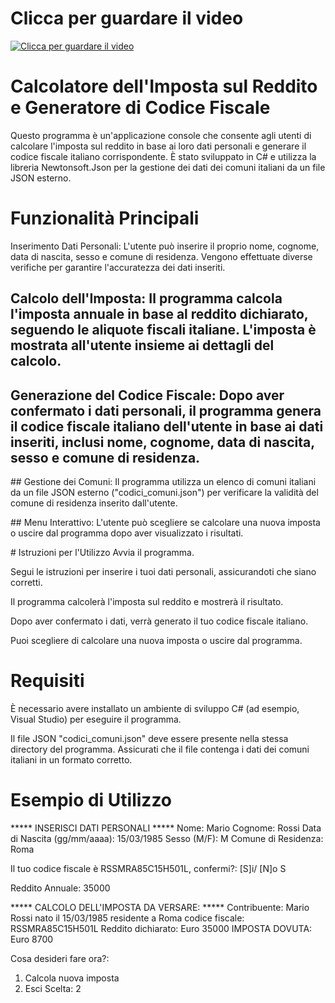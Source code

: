 # Clicca per guardare il video
[![Clicca per guardare il video](https://img.youtube.com/vi/jz3wdhnOrpw/0.jpg)](https://www.youtube.com/watch?v=jz3wdhnOrpw)


# Calcolatore dell'Imposta sul Reddito e Generatore di Codice Fiscale
Questo programma è un'applicazione console che consente agli utenti di calcolare l'imposta sul reddito in base ai loro dati personali e generare il codice fiscale italiano corrispondente. È stato sviluppato in C# e utilizza la libreria Newtonsoft.Json per la gestione dei dati dei comuni italiani da un file JSON esterno.

# Funzionalità Principali
Inserimento Dati Personali: L'utente può inserire il proprio nome, cognome, data di nascita, sesso e comune di residenza. Vengono effettuate diverse verifiche per garantire l'accuratezza dei dati inseriti.

## Calcolo dell'Imposta: Il programma calcola l'imposta annuale in base al reddito dichiarato, seguendo le aliquote fiscali italiane. L'imposta è mostrata all'utente insieme ai dettagli del calcolo.

## Generazione del Codice Fiscale: Dopo aver confermato i dati personali, il programma genera il codice fiscale italiano dell'utente in base ai dati inseriti, inclusi nome, cognome, data di nascita, sesso e comune di residenza.

## Gestione dei Comuni: Il programma utilizza un elenco di comuni italiani da un file JSON esterno ("codici_comuni.json") per verificare la validità del comune di residenza inserito dall'utente.

## Menu Interattivo: L'utente può scegliere se calcolare una nuova imposta o uscire dal programma dopo aver visualizzato i risultati.

# Istruzioni per l'Utilizzo
Avvia il programma.

Segui le istruzioni per inserire i tuoi dati personali, assicurandoti che siano corretti.

Il programma calcolerà l'imposta sul reddito e mostrerà il risultato.

Dopo aver confermato i dati, verrà generato il tuo codice fiscale italiano.

Puoi scegliere di calcolare una nuova imposta o uscire dal programma.

# Requisiti
È necessario avere installato un ambiente di sviluppo C# (ad esempio, Visual Studio) per eseguire il programma.

Il file JSON "codici_comuni.json" deve essere presente nella stessa directory del programma. Assicurati che il file contenga i dati dei comuni italiani in un formato corretto.

# Esempio di Utilizzo

***** INSERISCI DATI PERSONALI *****
Nome: Mario
Cognome: Rossi
Data di Nascita (gg/mm/aaaa): 15/03/1985
Sesso (M/F): M
Comune di Residenza: Roma

Il tuo codice fiscale è RSSMRA85C15H501L, confermi?: [S]i/ [N]o
S

Reddito Annuale: 35000

***** CALCOLO DELL'IMPOSTA DA VERSARE: *****
Contribuente: Mario Rossi
nato il 15/03/1985
residente a Roma
codice fiscale: RSSMRA85C15H501L
Reddito dichiarato: Euro 35000
IMPOSTA DOVUTA: Euro 8700

Cosa desideri fare ora?:
1. Calcola nuova imposta
2. Esci
Scelta: 2
